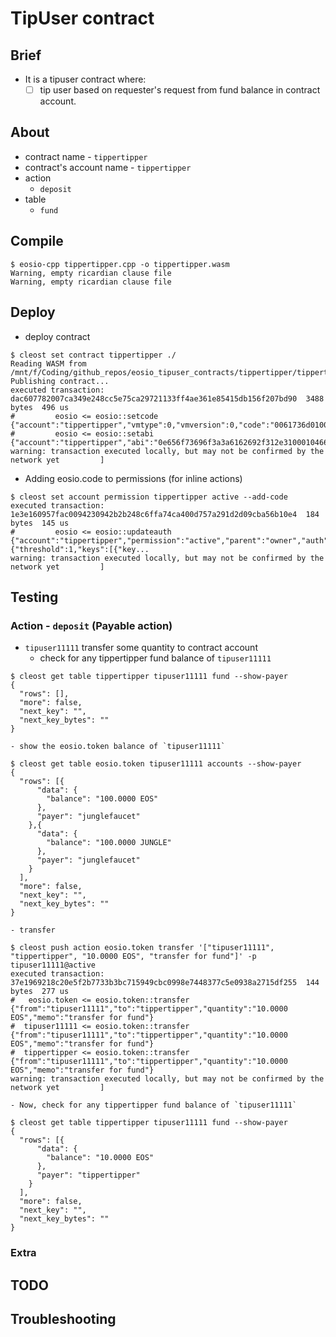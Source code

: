 # TipUser contract
## Brief
* It is a tipuser contract where:
	- [ ] tip user based on requester's request from fund balance in contract account. 

## About
* contract name - `tippertipper`
* contract's account name - `tippertipper`
* action
	- `deposit`
* table
	- `fund`

## Compile
```console
$ eosio-cpp tippertipper.cpp -o tippertipper.wasm
Warning, empty ricardian clause file
Warning, empty ricardian clause file
```

## Deploy
* deploy contract
```console
$ cleost set contract tippertipper ./
Reading WASM from /mnt/f/Coding/github_repos/eosio_tipuser_contracts/tippertipper/tippertipper.wasm...
Publishing contract...
executed transaction: dac607782007ca349e248cc5e75ca29721133ff4ae361e85415db156f207bd90  3488 bytes  496 us
#         eosio <= eosio::setcode               {"account":"tippertipper","vmtype":0,"vmversion":0,"code":"0061736d01000000018a011760000060027f7f006...
#         eosio <= eosio::setabi                {"account":"tippertipper","abi":"0e656f73696f3a3a6162692f312e3100010466756e6400010762616c616e6365056...
warning: transaction executed locally, but may not be confirmed by the network yet         ]
```
* Adding eosio.code to permissions (for inline actions)
```console
$ cleost set account permission tippertipper active --add-code
executed transaction: 1e3e160957fac0094230942b2b248c6ffa74ca400d757a291d2d09cba56b10e4  184 bytes  145 us
#         eosio <= eosio::updateauth            {"account":"tippertipper","permission":"active","parent":"owner","auth":{"threshold":1,"keys":[{"key...
warning: transaction executed locally, but may not be confirmed by the network yet         ]
```

## Testing
### Action - `deposit` (Payable action)
* `tipuser11111` transfer some quantity to contract account
	- check for any tippertipper fund balance of `tipuser11111`
```console
$ cleost get table tippertipper tipuser11111 fund --show-payer
{
  "rows": [],
  "more": false,
  "next_key": "",
  "next_key_bytes": ""
}
```
	- show the eosio.token balance of `tipuser11111`
```console
$ cleost get table eosio.token tipuser11111 accounts --show-payer
{
  "rows": [{
      "data": {
        "balance": "100.0000 EOS"
      },
      "payer": "junglefaucet"
    },{
      "data": {
        "balance": "100.0000 JUNGLE"
      },
      "payer": "junglefaucet"
    }
  ],
  "more": false,
  "next_key": "",
  "next_key_bytes": ""
}
```
	- transfer
```console
$ cleost push action eosio.token transfer '["tipuser11111", "tippertipper", "10.0000 EOS", "transfer for fund"]' -p tipuser11111@active
executed transaction: 37e1969218c20e5f2b7733b3bc715949cbc0998e7448377c5e0938a2715df255  144 bytes  277 us
#   eosio.token <= eosio.token::transfer        {"from":"tipuser11111","to":"tippertipper","quantity":"10.0000 EOS","memo":"transfer for fund"}
#  tipuser11111 <= eosio.token::transfer        {"from":"tipuser11111","to":"tippertipper","quantity":"10.0000 EOS","memo":"transfer for fund"}
#  tippertipper <= eosio.token::transfer        {"from":"tipuser11111","to":"tippertipper","quantity":"10.0000 EOS","memo":"transfer for fund"}
warning: transaction executed locally, but may not be confirmed by the network yet         ]
```
	- Now, check for any tippertipper fund balance of `tipuser11111`
```console
$ cleost get table tippertipper tipuser11111 fund --show-payer
{
  "rows": [{
      "data": {
        "balance": "10.0000 EOS"
      },
      "payer": "tippertipper"
    }
  ],
  "more": false,
  "next_key": "",
  "next_key_bytes": ""
}
```

### Extra

## TODO

## Troubleshooting
